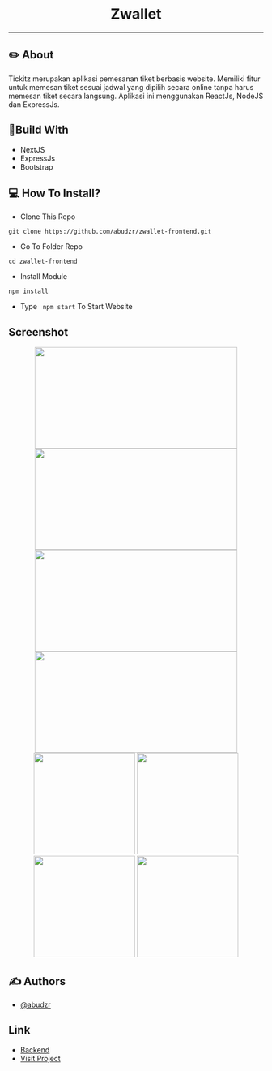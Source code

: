 <h1 align="center">
  Zwallet
</h1>

---

## ✏️ About

Tickitz merupakan aplikasi pemesanan tiket berbasis website. Memiliki fitur untuk memesan tiket sesuai jadwal yang dipilih secara online tanpa harus memesan tiket secara langsung. Aplikasi ini menggunakan ReactJs, NodeJS dan ExpressJs.


## 🔖Build With
- NextJS
- ExpressJs
- Bootstrap

## 💻 How To Install?
- Clone This Repo
```
git clone https://github.com/abudzr/zwallet-frontend.git
```
- Go To Folder Repo
```
cd zwallet-frontend
```
- Install Module
```
npm install
```
- Type ``` npm start``` To Start Website


## Screenshot
<p align="center">
  <span>
    <img width="400" height="200" src="https://user-images.githubusercontent.com/68935056/119043416-3a31f780-b9e3-11eb-8005-633540a08362.PNG">   
    <img width="400" height="200" src="https://user-images.githubusercontent.com/68935056/119046735-4324c800-b9e7-11eb-80aa-032159231cd3.png">   
    <img width="400" height="200" src="https://user-images.githubusercontent.com/68935056/119045059-28e9ea80-b9e5-11eb-94d9-62e1e0dd4113.PNG">   
    <img width="400" height="200" src="https://user-images.githubusercontent.com/68935056/119045687-fc829e00-b9e5-11eb-94d4-37b4563f1de7.PNG">
    <img width="200" height="200" src="https://user-images.githubusercontent.com/68935056/119045688-fd1b3480-b9e5-11eb-8e25-30c7f4beaddf.PNG">
    <img width="200" height="200" src="https://user-images.githubusercontent.com/68935056/119045679-f987ad80-b9e5-11eb-8127-3f70626c5392.PNG">
    <img width="200" height="200" src="https://user-images.githubusercontent.com/68935056/119045689-fd1b3480-b9e5-11eb-8d68-af2a6e922148.PNG">
    <img width="200" height="200" src="https://user-images.githubusercontent.com/68935056/119045685-fbea0780-b9e5-11eb-8f0e-3567e0caeac9.PNG">
    

  </span>
</p>

## ✍️ Authors

- [@abudzr](https://github.com/abudzr)

## Link

- [Backend](https://github.com/abudzr/zwallet-backend)
- [Visit Project](http://178.128.50.236:3000/)
